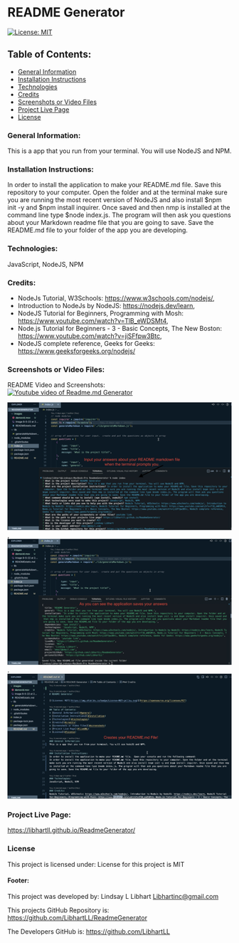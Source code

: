# README Generator

[![License: MIT](https://img.shields.io/badge/License-MIT-yellow.svg)](https://opensource.org/licenses/MIT)

## Table of Contents:
* [General Information](#general)
* [Installation Instructions](#installation)
* [Technologies](#technologies)
* [Credits](#credits)
* [Screenshots or Video Files](#screenshots)
* [Project Live Page](#liveURL)
* [License](#license)

### General Information:
This is a app that you run from your terminal.  You will use NodeJS and NPM.

### Installation Instructions:
In order to install the application to make your README.md file. Save this repository to your computer.  Open the folder and at the terminal make sure you are running the most recent version of NodeJS and also install $npm init -y and $npm install inquirer.  Once saved and then nmp is installed at the command line type $node index.js. The program will then ask you questions about your Markdown readme file that you are going to save. Save the README.md file to your folder of the app you are developing.

### Technologies:
JavaScript, NodeJS, NPM

### Credits:
* NodeJs Tutorial, W3Schools: https://www.w3schools.com/nodejs/, 
* Introduction to NodeJs by NodeJS: https://nodejs.dev/learn, 
* NodeJS Tutorial for Beginners, Programming with Mosh: https://www.youtube.com/watch?v=TlB_eWDSMt4, 
* Node.js Tutorial for Beginners - 3 - Basic Concepts, The New Boston: https://www.youtube.com/watch?v=jiSFfpw3Btc,
* NodeJS complete reference, Geeks for Geeks: https://www.geeksforgeeks.org/nodejs/

### Screenshots or Video Files:

README Video and Screenshots:
[![Youtube video of Readme.md Generator](https://img.youtube.com/vi/GApzpDmkk/0.jpg)](https://www.youtube.com/watch?v=GApzpDmkk)

![Screenshot](vscoderm1.jpg),
![Screenshot](vdcode2.jpg).
![Screenshot](vscoderm3.jpg)

### Project Live Page:
https://libhartll.github.io/ReadmeGenerator/

### License
This project is licensed under:
License for this project is MIT

#### Footer:
This project was developed by:
Lindsay L Libhart
Libhartinc@gmail.com

This projects GitHub Repository is:
https://github.com/LibhartLL/ReadmeGenerator

The Developers GitHub is:
https://github.com/LibhartLL